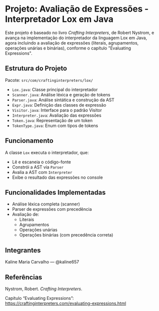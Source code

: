 # Projeto: Avaliação de Expressões - Interpretador Lox em Java

Este projeto é baseado no livro *Crafting Interpreters*, de Robert Nystrom, e avança na implementação do interpretador da linguagem Lox em Java, agora incluindo a avaliação de expressões (literais, agrupamentos, operações unárias e binárias), conforme o capítulo "Evaluating Expressions".

## Estrutura do Projeto

Pacote: `src/com/craftinginterpreters/lox/`

- `Lox.java`: Classe principal do interpretador
- `Scanner.java`: Análise léxica e geração de tokens
- `Parser.java`: Análise sintática e construção da AST
- `Expr.java`: Definição das classes de expressão
- `Visitor.java`: Interface para o padrão Visitor
- `Interpreter.java`: Avaliação das expressões
- `Token.java`: Representação de um token
- `TokenType.java`: Enum com tipos de tokens

## Funcionamento

A classe `Lox` executa o interpretador, que:

- Lê e escaneia o código-fonte
- Constrói a AST via `Parser`
- Avalia a AST com `Interpreter`
- Exibe o resultado das expressões no console

## Funcionalidades Implementadas

- Análise léxica completa (scanner)
- Parser de expressões com precedência
- Avaliação de:
  - Literais
  - Agrupamentos
  - Operações unárias
  - Operações binárias (com precedência correta)

## Integrantes

Kaline Maria Carvalho — @kaline657

## Referências

Nystrom, Robert. *Crafting Interpreters*.

Capítulo “Evaluating Expressions”: https://craftinginterpreters.com/evaluating-expressions.html
